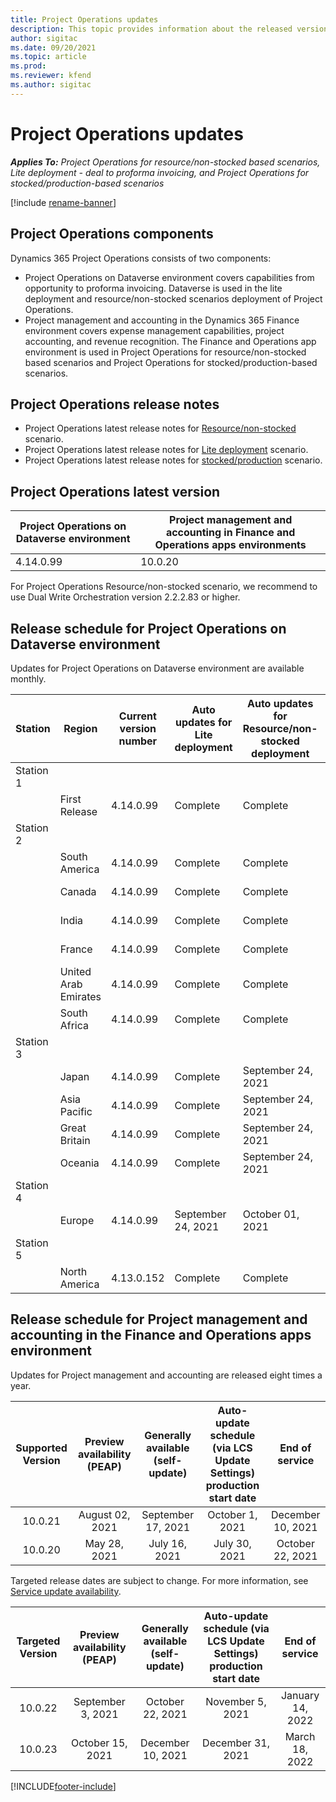 ```yaml
---
title: Project Operations updates
description: This topic provides information about the released versions of Dynamics 365 Project Operations.
author: sigitac
ms.date: 09/20/2021
ms.topic: article
ms.prod:
ms.reviewer: kfend 
ms.author: sigitac
---
```


# Project Operations updates

_**Applies To:** Project Operations for resource/non-stocked based scenarios, Lite deployment - deal to proforma invoicing, and Project Operations for stocked/production-based scenarios_

[!include [rename-banner](~/includes/cc-data-platform-banner.md)]

## Project Operations components

Dynamics 365 Project Operations consists of two components:

- Project Operations on Dataverse environment covers capabilities from opportunity to proforma invoicing. Dataverse is used in the lite deployment and resource/non-stocked scenarios deployment of Project Operations.
- Project management and accounting in the Dynamics 365 Finance environment covers expense management capabilities, project accounting, and revenue recognition. The Finance and Operations app environment is used in Project Operations for resource/non-stocked based scenarios and Project Operations for stocked/production-based scenarios.

## Project Operations release notes
- Project Operations latest release notes for [Resource/non-stocked](whats-new-sept-2021-resource-based.md) scenario.
- Project Operations latest release notes for [Lite deployment](../pro/whats-new/whats-new-sept-2021-lite.md) scenario.
- Project Operations latest release notes for [stocked/production](../prod-pma/whats-new/whats-new-jul-2021-stocked.md) scenario.

## Project Operations latest version

| Project Operations on Dataverse environment | Project management and accounting in Finance and Operations apps environments | 
| --- | --- |
| 4.14.0.99 | 10.0.20 |

For Project Operations Resource/non-stocked scenario, we recommend to use Dual Write Orchestration version 2.2.2.83 or higher.

## Release schedule for Project Operations on Dataverse environment

Updates for Project Operations on Dataverse environment are available monthly. 

| Station | Region | Current version number | Auto updates for Lite deployment | Auto updates for Resource/non-stocked deployment | Next version number | Next version generally available |
|-----------|-----------------------|-----------------|--------------------|---------------------|---------------------|---------------------|
| Station 1 |   &nbsp;              |    &nbsp;       | &nbsp;             |      &nbsp;         |      &nbsp;         |      &nbsp;         |
|   &nbsp;  | First Release         |  4.14.0.99      | Complete           | Complete            | TBD                 | October 01, 2021    |
| Station 2 |   &nbsp;              |    &nbsp;       | &nbsp;             |      &nbsp;         |      &nbsp;         |      &nbsp;         |
|   &nbsp;  | South America         |  4.14.0.99      | Complete           | Complete            | TBD                 | October 01, 2021    |
|    &nbsp; | Canada                |  4.14.0.99      | Complete           | Complete            | TBD                 | October 01, 2021    |
|   &nbsp;  | India                 |  4.14.0.99      | Complete           | Complete            | TBD                 | October 01, 2021    |
|   &nbsp;  | France                |  4.14.0.99      | Complete           | Complete            | TBD                 | October 01, 2021    |
|   &nbsp;  | United Arab Emirates  |  4.14.0.99      | Complete           | Complete            | TBD                 | October 01, 2021    |
|   &nbsp;  | South Africa          |  4.14.0.99      | Complete           | Complete            | TBD                 | October 01, 2021    |
| Station 3 |      &nbsp;           |     &nbsp;      |     &nbsp;         |      &nbsp;         |      &nbsp;         |      &nbsp;         |
|   &nbsp;  | Japan                 |  4.14.0.99      | Complete           | September 24, 2021  | TBD                 | October 08, 2021    |
|   &nbsp;  | Asia Pacific          |  4.14.0.99      | Complete           | September 24, 2021  | TBD                 | October 08, 2021    |
|   &nbsp;  | Great Britain         |  4.14.0.99      | Complete           | September 24, 2021  | TBD                 | October 08, 2021    |
|   &nbsp;  | Oceania               |  4.14.0.99      | Complete           | September 24, 2021  | TBD                 | October 08, 2021    |
| Station 4 |     &nbsp;            |     &nbsp;      |     &nbsp;         |      &nbsp;         |      &nbsp;         |      &nbsp;         |
|   &nbsp;  | Europe                |  4.14.0.99      | September 24, 2021 | October 01, 2021    | TBD                 | October 15, 2021    |
| Station 5 |     &nbsp;            |     &nbsp;      |     &nbsp;         |      &nbsp;         |      &nbsp;         |      &nbsp;         |
|   &nbsp;  | North America         |  4.13.0.152     | Complete           | Complete            | 4.14.0.99           | September 24, 2021  |


## Release schedule for Project management and accounting in the Finance and Operations apps environment

Updates for Project management and accounting are released eight times a year.

|Supported Version| Preview availability (PEAP) | Generally available (self-update) | Auto-update schedule (via LCS Update Settings) production start date |   End of service   |
|:---------------:|:---------------------------:|:---------------------------------:|:--------------------------------------------------------------------:|:------------------:|
|    10.0.21      |         August 02, 2021     |           September 17, 2021      |                             October 1, 2021                          |  December 10, 2021 |
|    10.0.20      |         May 28, 2021        |           July 16, 2021           |                             July 30, 2021                            |  October 22, 2021  |

Targeted release dates are subject to change. For more information, see [Service update availability](/dynamics365/fin-ops-core/fin-ops/get-started/public-preview-releases?toc=%2fdynamics365%2ffinance%2ftoc.json).

|Targeted Version | Preview availability (PEAP) | Generally available (self-update) | Auto-update schedule (via LCS Update Settings) production start date |   End of service   |
|:---------------:|:---------------------------:|:---------------------------------:|:--------------------------------------------------------------------:|:------------------:|
|     10.0.22     |      September 3, 2021      |          October 22, 2021         |                           November 5, 2021                           |  January 14, 2022  |
|     10.0.23     |      October 15, 2021       |        December 10, 2021          |                          December 31, 2021                           | March 18, 2022     |

[!INCLUDE[footer-include](../includes/footer-banner.md)]
